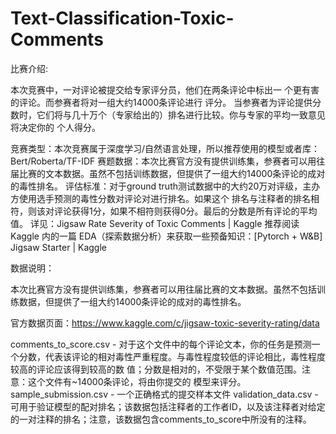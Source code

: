 # Text-Classification-Toxic-Comments

比赛介绍:

本次竞赛中，一对评论被提交给专家评分员，他们在两条评论中标出一 个更有害的评论。而参赛者将对一组大约14000条评论进行 评分。 当参赛者为评论提供分数时，它们将与几十万个（专家给出的）排名进行比较。你与专家的平均一致意见将决定你的 个人得分。

竞赛类型：本次竞赛属于深度学习/自然语言处理，所以推荐使用的模型或者库：Bert/Roberta/TF-IDF
赛题数据：本次比赛官方没有提供训练集，参赛者可以用往届比赛的文本数据。虽然不包括训练数据，但提供了一组大约14000条评论的成对的毒性排名。
评估标准：对于ground truth测试数据中的大约20万对评级，主办方使用选手预测的毒性分数对评论对进行排名。如果这个 排名与注释者的排名相符，则该对评论获得1分，如果不相符则获得0分。最后的分数是所有评论的平均值。 详见：Jigsaw Rate Severity of Toxic Comments | Kaggle
推荐阅读 Kaggle 内的一篇 EDA（探索数据分析）来获取一些预备知识：[Pytorch + W&B] Jigsaw Starter | Kaggle

数据说明：

本次比赛官方没有提供训练集，参赛者可以用往届比赛的文本数据。虽然不包括训练数据，但提供了一组大约14000条评论的成对的毒性排名。

官方数据页面：https://www.kaggle.com/c/jigsaw-toxic-severity-rating/data

comments_to_score.csv - 对于这个文件中的每个评论文本，你的任务是预测一个分数，代表该评论的相对毒性严重程度。与毒性程度较低的评论相比，毒性程度较高的评论应该得到较高的数 值；分数是相对的，不受限于某个数值范围。注意：这个文件有~14000条评论，将由你提交的 模型来评分。
sample_submission.csv - 一个正确格式的提交样本文件
validation_data.csv - 可用于验证模型的配对排名；该数据包括注释者的工作者ID，以及该注释者对给定的一对注释的排名；注意，该数据包含comments_to_score中所没有的注释。
